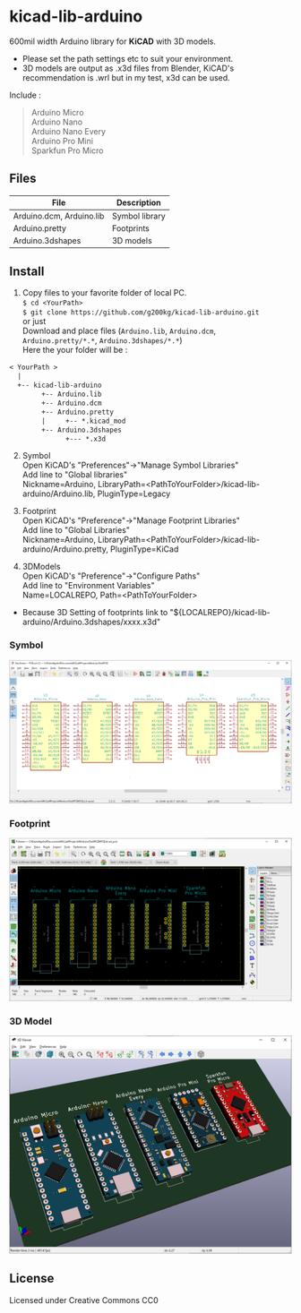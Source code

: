 # kicad-lib-arduino

600mil width Arduino library for **KiCAD** with 3D models.
* Please set the path settings etc to suit your environment.
* 3D models are output as .x3d files from Blender, KiCAD's recommendation is .wrl but in my test, x3d can be used.

Include :  
> Arduino Micro  
> Arduino Nano  
> Arduino Nano Every  
> Arduino Pro Mini  
> Sparkfun Pro Micro  

## Files

| File                     | Description
|--------------------------|-------
| Arduino.dcm, Arduino.lib | Symbol library  
| Arduino.pretty           | Footprints  
| Arduino.3dshapes         | 3D models  

## Install

1. Copy files to your favorite folder of local PC.  
  `$ cd <YourPath>`  
  `$ git clone https://github.com/g200kg/kicad-lib-arduino.git`  
  or just  
  Download and place files (`Arduino.lib`, `Arduino.dcm`, `Arduino.pretty/*.*`, `Arduino.3dshapes/*.*`)  
  Here the your folder will be :  
```
< YourPath >
  |  
  +-- kicad-lib-arduino  
        +-- Arduino.lib  
        +-- Arduino.dcm  
        +-- Arduino.pretty  
        |     +-- *.kicad_mod  
        +-- Arduino.3dshapes  
              +--- *.x3d
```

2. Symbol  
 Open KiCAD's "Preferences"->"Manage Symbol Libraries"  
 Add line to "Global libraries"  
  Nickname=Arduino, LibraryPath=&lt;PathToYourFolder&gt;/kicad-lib-arduino/Arduino.lib, PluginType=Legacy  
  
3. Footprint  
Open KiCAD's "Preference"->"Manage Footprint Libraries"  
Add line to "Global Libraries"  
  Nickname=Arduino, LibraryPath=&lt;PathToYourFolder&gt;/kicad-lib-arduino/Arduino.pretty, PluginType=KiCad  
  
4. 3DModels  
Open KiCAD's "Preference"->"Configure Paths"  
Add line to "Environment Variables"  
  Name=LOCALREPO, Path=&lt;PathToYourFolder&gt;  
  * Because 3D Setting of footprints link to "${LOCALREPO}/kicad-lib-arduino/Arduino.3dshapes/xxxx.x3d"

### Symbol
![](images/arduino_symbol.png)  

### Footprint
![](images/arduino_footprint.png)  

### 3D Model
![](images/arduino_3d.png)  

## License
Licensed under Creative Commons CC0

